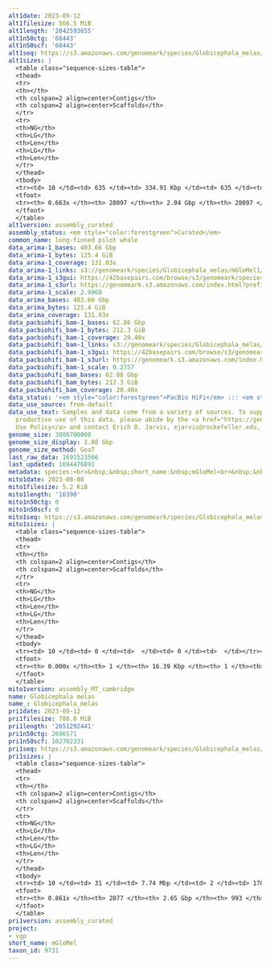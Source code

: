 ```yaml
---
alt1date: 2023-09-12
alt1filesize: 566.5 MiB
alt1length: '2042593655'
alt1n50ctg: '60443'
alt1n50scf: '60443'
alt1seq: https://s3.amazonaws.com/genomeark/species/Globicephala_melas/mGloMel1/assembly_curated/mGloMel1.alt.cur.20230912.fasta.gz
alt1sizes: |
  <table class="sequence-sizes-table">
  <thead>
  <tr>
  <th></th>
  <th colspan=2 align=center>Contigs</th>
  <th colspan=2 align=center>Scaffolds</th>
  </tr>
  <tr>
  <th>NG</th>
  <th>LG</th>
  <th>Len</th>
  <th>LG</th>
  <th>Len</th>
  </tr>
  </thead>
  <tbody>
  <tr><td> 10 </td><td> 635 </td><td> 334.91 Kbp </td><td> 635 </td><td> 334.91 Kbp </td></tr><tr><td> 20 </td><td> 1777 </td><td> 225.66 Kbp </td><td> 1777 </td><td> 225.66 Kbp </td></tr><tr><td> 30 </td><td> 3438 </td><td> 155.14 Kbp </td><td> 3438 </td><td> 155.14 Kbp </td></tr><tr><td> 40 </td><td> 5866 </td><td> 104.28 Kbp </td><td> 5866 </td><td> 104.28 Kbp </td></tr><tr style="background-color:#cccccc;"><td> 50 </td><td> 9719 </td><td> 60.44 Kbp </td><td> 9719 </td><td> 60.44 Kbp </td></tr><tr><td> 60 </td><td> 17497 </td><td> 26.37 Kbp </td><td> 17497 </td><td> 26.37 Kbp </td></tr><tr><td> 70 </td><td> 0 </td><td>  </td><td> 0 </td><td>  </td></tr><tr><td> 80 </td><td> 0 </td><td>  </td><td> 0 </td><td>  </td></tr><tr><td> 90 </td><td> 0 </td><td>  </td><td> 0 </td><td>  </td></tr><tr><td> 100 </td><td> 0 </td><td>  </td><td> 0 </td><td>  </td></tr></tbody>
  <tfoot>
  <tr><th> 0.663x </th><th> 28097 </th><th> 2.04 Gbp </th><th> 28097 </th><th> 2.04 Gbp </th></tr>
  </tfoot>
  </table>
alt1version: assembly_curated
assembly_status: <em style="color:forestgreen">Curated</em>
common_name: long-finned pilot whale
data_arima-1_bases: 403.66 Gbp
data_arima-1_bytes: 125.4 GiB
data_arima-1_coverage: 131.03x
data_arima-1_links: s3://genomeark/species/Globicephala_melas/mGloMel1/genomic_data/arima/<br>
data_arima-1_s3gui: https://42basepairs.com/browse/s3/genomeark/species/Globicephala_melas/mGloMel1/genomic_data/arima/
data_arima-1_s3url: https://genomeark.s3.amazonaws.com/index.html?prefix=species/Globicephala_melas/mGloMel1/genomic_data/arima/
data_arima-1_scale: 2.9968
data_arima_bases: 403.66 Gbp
data_arima_bytes: 125.4 GiB
data_arima_coverage: 131.03x
data_pacbiohifi_bam-1_bases: 62.86 Gbp
data_pacbiohifi_bam-1_bytes: 212.3 GiB
data_pacbiohifi_bam-1_coverage: 20.40x
data_pacbiohifi_bam-1_links: s3://genomeark/species/Globicephala_melas/mGloMel1/genomic_data/pacbio_hifi/<br>
data_pacbiohifi_bam-1_s3gui: https://42basepairs.com/browse/s3/genomeark/species/Globicephala_melas/mGloMel1/genomic_data/pacbio_hifi/
data_pacbiohifi_bam-1_s3url: https://genomeark.s3.amazonaws.com/index.html?prefix=species/Globicephala_melas/mGloMel1/genomic_data/pacbio_hifi/
data_pacbiohifi_bam-1_scale: 0.2757
data_pacbiohifi_bam_bases: 62.86 Gbp
data_pacbiohifi_bam_bytes: 212.3 GiB
data_pacbiohifi_bam_coverage: 20.40x
data_status: '<em style="color:forestgreen">PacBio HiFi</em> ::: <em style="color:forestgreen">Arima</em>'
data_use_source: from-default
data_use_text: Samples and data come from a variety of sources. To support fair and
  productive use of this data, please abide by the <a href="https://genome10k.soe.ucsc.edu/data-use-policies/">Data
  Use Policy</a> and contact Erich D. Jarvis, ejarvis@rockefeller.edu, with any questions.
genome_size: 3080700000
genome_size_display: 3.08 Gbp
genome_size_method: GoaT
last_raw_data: 1691523566
last_updated: 1694476891
metadata: species:<br>&nbsp;&nbsp;short_name:&nbsp;mGloMel<br>&nbsp;&nbsp;name:&nbsp;Globicephala&nbsp;melas<br>&nbsp;&nbsp;taxon_id:&nbsp;9731<br>&nbsp;&nbsp;common_name:&nbsp;long-finned&nbsp;pilot&nbsp;whale<br>&nbsp;&nbsp;order:<br>&nbsp;&nbsp;&nbsp;&nbsp;name:&nbsp;Cetacea<br>&nbsp;&nbsp;family:<br>&nbsp;&nbsp;&nbsp;&nbsp;name:&nbsp;Delphinidae<br>&nbsp;&nbsp;individuals:<br>&nbsp;&nbsp;&nbsp;&nbsp;-&nbsp;short_name:&nbsp;mGloMel1<br>&nbsp;&nbsp;&nbsp;&nbsp;&nbsp;&nbsp;biosample_id:&nbsp;SAMEA111380538<br>&nbsp;&nbsp;&nbsp;&nbsp;&nbsp;&nbsp;sex:&nbsp;male<br>&nbsp;&nbsp;genome_size:&nbsp;3080700000<br>&nbsp;&nbsp;genome_size_method:&nbsp;GoaT<br>&nbsp;&nbsp;project:&nbsp;[&nbsp;vgp&nbsp;]<br>
mito1date: 2023-08-08
mito1filesize: 5.2 KiB
mito1length: '16390'
mito1n50ctg: 0
mito1n50scf: 0
mito1seq: https://s3.amazonaws.com/genomeark/species/Globicephala_melas/mGloMel1/assembly_MT_cambridge/mGloMel1.MT.20230808.fasta.gz
mito1sizes: |
  <table class="sequence-sizes-table">
  <thead>
  <tr>
  <th></th>
  <th colspan=2 align=center>Contigs</th>
  <th colspan=2 align=center>Scaffolds</th>
  </tr>
  <tr>
  <th>NG</th>
  <th>LG</th>
  <th>Len</th>
  <th>LG</th>
  <th>Len</th>
  </tr>
  </thead>
  <tbody>
  <tr><td> 10 </td><td> 0 </td><td>  </td><td> 0 </td><td>  </td></tr><tr><td> 20 </td><td> 0 </td><td>  </td><td> 0 </td><td>  </td></tr><tr><td> 30 </td><td> 0 </td><td>  </td><td> 0 </td><td>  </td></tr><tr><td> 40 </td><td> 0 </td><td>  </td><td> 0 </td><td>  </td></tr><tr style="background-color:#cccccc;"><td> 50 </td><td> 0 </td><td style="background-color:#ff8888;">  </td><td> 0 </td><td style="background-color:#ff8888;">  </td></tr><tr><td> 60 </td><td> 0 </td><td>  </td><td> 0 </td><td>  </td></tr><tr><td> 70 </td><td> 0 </td><td>  </td><td> 0 </td><td>  </td></tr><tr><td> 80 </td><td> 0 </td><td>  </td><td> 0 </td><td>  </td></tr><tr><td> 90 </td><td> 0 </td><td>  </td><td> 0 </td><td>  </td></tr><tr><td> 100 </td><td> 0 </td><td>  </td><td> 0 </td><td>  </td></tr></tbody>
  <tfoot>
  <tr><th> 0.000x </th><th> 1 </th><th> 16.39 Kbp </th><th> 1 </th><th> 16.39 Kbp </th></tr>
  </tfoot>
  </table>
mito1version: assembly_MT_cambridge
name: Globicephala melas
name_: Globicephala_melas
pri1date: 2023-09-12
pri1filesize: 708.8 MiB
pri1length: '2651292441'
pri1n50ctg: 2696571
pri1n50scf: 102702331
pri1seq: https://s3.amazonaws.com/genomeark/species/Globicephala_melas/mGloMel1/assembly_curated/mGloMel1.pri.cur.20230912.fasta.gz
pri1sizes: |
  <table class="sequence-sizes-table">
  <thead>
  <tr>
  <th></th>
  <th colspan=2 align=center>Contigs</th>
  <th colspan=2 align=center>Scaffolds</th>
  </tr>
  <tr>
  <th>NG</th>
  <th>LG</th>
  <th>Len</th>
  <th>LG</th>
  <th>Len</th>
  </tr>
  </thead>
  <tbody>
  <tr><td> 10 </td><td> 31 </td><td> 7.74 Mbp </td><td> 2 </td><td> 178.82 Mbp </td></tr><tr><td> 20 </td><td> 79 </td><td> 5.63 Mbp </td><td> 4 </td><td> 146.48 Mbp </td></tr><tr><td> 30 </td><td> 141 </td><td> 4.38 Mbp </td><td> 6 </td><td> 125.80 Mbp </td></tr><tr><td> 40 </td><td> 219 </td><td> 3.52 Mbp </td><td> 9 </td><td> 108.12 Mbp </td></tr><tr style="background-color:#cccccc;"><td> 50 </td><td> 319 </td><td style="background-color:#88ff88;"> 2.70 Mbp </td><td> 12 </td><td style="background-color:#88ff88;"> 102.70 Mbp </td></tr><tr><td> 60 </td><td> 450 </td><td> 2.07 Mbp </td><td> 15 </td><td> 88.67 Mbp </td></tr><tr><td> 70 </td><td> 639 </td><td> 1.27 Mbp </td><td> 19 </td><td> 79.70 Mbp </td></tr><tr><td> 80 </td><td> 1000 </td><td> 0.53 Mbp </td><td> 86 </td><td> 0.92 Mbp </td></tr><tr><td> 90 </td><td> 0 </td><td>  </td><td> 0 </td><td>  </td></tr><tr><td> 100 </td><td> 0 </td><td>  </td><td> 0 </td><td>  </td></tr></tbody>
  <tfoot>
  <tr><th> 0.861x </th><th> 2077 </th><th> 2.65 Gbp </th><th> 993 </th><th> 2.65 Gbp </th></tr>
  </tfoot>
  </table>
pri1version: assembly_curated
project:
- vgp
short_name: mGloMel
taxon_id: 9731
---
```

